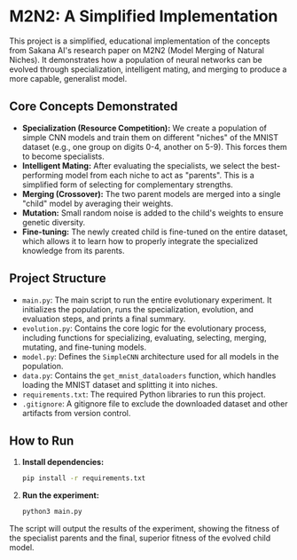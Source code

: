 # M2N2: A Simplified Implementation

This project is a simplified, educational implementation of the concepts from Sakana AI's research paper on M2N2 (Model Merging of Natural Niches). It demonstrates how a population of neural networks can be evolved through specialization, intelligent mating, and merging to produce a more capable, generalist model.

## Core Concepts Demonstrated

- **Specialization (Resource Competition):** We create a population of simple CNN models and train them on different "niches" of the MNIST dataset (e.g., one group on digits 0-4, another on 5-9). This forces them to become specialists.
- **Intelligent Mating:** After evaluating the specialists, we select the best-performing model from each niche to act as "parents". This is a simplified form of selecting for complementary strengths.
- **Merging (Crossover):** The two parent models are merged into a single "child" model by averaging their weights.
- **Mutation:** Small random noise is added to the child's weights to ensure genetic diversity.
- **Fine-tuning:** The newly created child is fine-tuned on the entire dataset, which allows it to learn how to properly integrate the specialized knowledge from its parents.

## Project Structure

- `main.py`: The main script to run the entire evolutionary experiment. It initializes the population, runs the specialization, evolution, and evaluation steps, and prints a final summary.
- `evolution.py`: Contains the core logic for the evolutionary process, including functions for specializing, evaluating, selecting, merging, mutating, and fine-tuning models.
- `model.py`: Defines the `SimpleCNN` architecture used for all models in the population.
- `data.py`: Contains the `get_mnist_dataloaders` function, which handles loading the MNIST dataset and splitting it into niches.
- `requirements.txt`: The required Python libraries to run this project.
- `.gitignore`: A gitignore file to exclude the downloaded dataset and other artifacts from version control.

## How to Run

1.  **Install dependencies:**
    ```bash
    pip install -r requirements.txt
    ```

2.  **Run the experiment:**
    ```bash
    python3 main.py
    ```

The script will output the results of the experiment, showing the fitness of the specialist parents and the final, superior fitness of the evolved child model.
